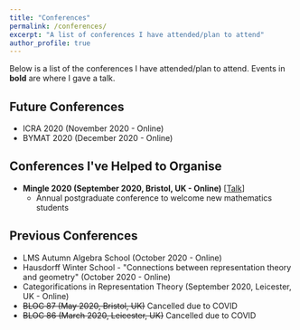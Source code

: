 ```yaml
---
title: "Conferences"
permalink: /conferences/
excerpt: "A list of conferences I have attended/plan to attend"
author_profile: true
---
```


Below is a list of the conferences I have attended/plan to attend.
Events in **bold** are where I gave a talk.

## Future Conferences
* ICRA 2020 (November 2020 - Online)
* BYMAT 2020 (December 2020 - Online)

## Conferences I've Helped to Organise
* **Mingle 2020 (September 2020, Bristol, UK - Online)** \[[Talk](/talks/2020-09-25-talk-SET)\]
  * Annual postgraduate conference to welcome new mathematics students
 
## Previous Conferences
* LMS Autumn Algebra School (October 2020 - Online)
* Hausdorff Winter School - "Connections between representation theory and geometry" (October 2020 - Online)
* Categorifications in Representation Theory (September 2020, Leicester, UK - Online)
* ~~BLOC 87 (May 2020, Bristol, UK)~~ Cancelled due to COVID
* ~~BLOC 86 (March 2020, Leicester, UK)~~ Cancelled due to COVID
